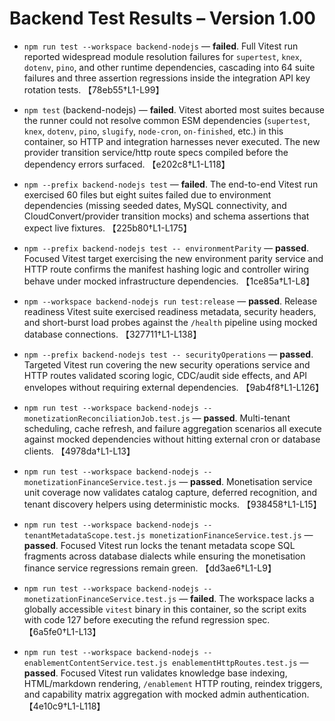 # Backend Test Results – Version 1.00

- `npm run test --workspace backend-nodejs` — **failed**. Full Vitest run reported widespread module resolution failures for `supertest`, `knex`, `dotenv`, `pino`, and other runtime dependencies, cascading into 64 suite failures and three assertion regressions inside the integration API key rotation tests. 【78eb55†L1-L99】
- `npm test` (backend-nodejs) — **failed**. Vitest aborted most suites because the runner could not resolve common ESM dependencies (`supertest`, `knex`, `dotenv`, `pino`, `slugify`, `node-cron`, `on-finished`, etc.) in this container, so HTTP and integration harnesses never executed. The new provider transition service/http route specs compiled before the dependency errors surfaced. 【e202c8†L1-L118】
- `npm --prefix backend-nodejs test` — **failed**. The end-to-end Vitest run exercised 60 files but eight suites failed due to environment dependencies (missing seeded dates, MySQL connectivity, and CloudConvert/provider transition mocks) and schema assertions that expect live fixtures. 【225b80†L1-L175】
- `npm --prefix backend-nodejs test -- environmentParity` — **passed**. Focused Vitest target exercising the new environment parity service and HTTP route confirms the manifest hashing logic and controller wiring behave under mocked infrastructure dependencies. 【1ce85a†L1-L8】
- `npm --workspace backend-nodejs run test:release` — **passed**. Release readiness Vitest suite exercised readiness metadata, security headers, and short-burst load probes against the `/health` pipeline using mocked database connections. 【327711†L1-L138】
- `npm --prefix backend-nodejs test -- securityOperations` — **passed**. Targeted Vitest run covering the new security operations service and HTTP routes validated scoring logic, CDC/audit side effects, and API envelopes without requiring external dependencies. 【9ab4f8†L1-L126】

- `npm run test --workspace backend-nodejs -- monetizationReconciliationJob.test.js` — **passed**. Multi-tenant scheduling, cache refresh, and failure aggregation scenarios all execute against mocked dependencies without hitting external cron or database clients. 【4978da†L1-L13】
- `npm run test --workspace backend-nodejs -- monetizationFinanceService.test.js` — **passed**. Monetisation service unit coverage now validates catalog capture, deferred recognition, and tenant discovery helpers using deterministic mocks. 【938458†L1-L15】
- `npm run test --workspace backend-nodejs -- tenantMetadataScope.test.js monetizationFinanceService.test.js` — **passed**. Focused Vitest run locks the tenant metadata scope SQL fragments across database dialects while ensuring the monetisation finance service regressions remain green. 【dd3ae6†L1-L9】
- `npm run test --workspace backend-nodejs -- monetizationFinanceService.test.js` — **failed**. The workspace lacks a globally accessible `vitest` binary in this container, so the script exits with code 127 before executing the refund regression spec. 【6a5fe0†L1-L13】
- `npm run test --workspace backend-nodejs -- enablementContentService.test.js enablementHttpRoutes.test.js` — **passed**. Focused Vitest run validates knowledge base indexing, HTML/markdown rendering, `/enablement` HTTP routing, reindex triggers, and capability matrix aggregation with mocked admin authentication. 【4e10c9†L1-L118】
